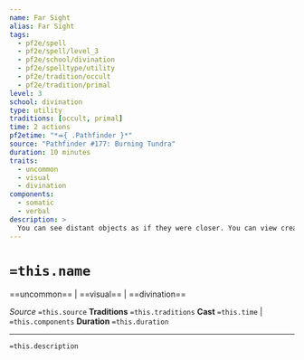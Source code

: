 ```yaml
---
name: Far Sight
alias: Far Sight
tags:
  - pf2e/spell
  - pf2e/spell/level_3
  - pf2e/school/divination
  - pf2e/spelltype/utility
  - pf2e/tradition/occult
  - pf2e/tradition/primal
level: 3
school: divination
type: utility
traditions: [occult, primal]
time: 2 actions
pf2etime: "*⬺{ .Pathfinder }*"
source: "Pathfinder #177: Burning Tundra"
duration: 10 minutes
traits:
  - uncommon
  - visual
  - divination
components:
  - somatic
  - verbal
description: >
  You can see distant objects as if they were closer. You can view creatures, objects, and terrain features that are more than 30 feet away and up to 300 feet away as though they were only 30 feet away. You can view creatures, objects, and terrain features that are 300 feet away or more as though they were only one-tenth as far away. This spell only affects your ability to discern visual details; it doesn't let you treat the objects as actually closer for the purposes of spells, ranged attacks, or otherwise. This spell doesn't affect the range of other visual senses you might have, so if you have a visual sense that extends to only 60 feet, you still can't use it to see things beyond that range, even if they would appear closer with this spell.
---
```

# `=this.name`
==uncommon== | ==visual== | ==divination==

*Source* `=this.source`
**Traditions** `=this.traditions`
**Cast** `=this.time` | `=this.components`
**Duration** `=this.duration`

***
`=this.description`